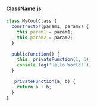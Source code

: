 ---
---

#### ClassName.js
```javascript
class MyCoolClass {
  constructor(param1, param2) {
    this.param1 = param1;
    this.param2 = param2;
  }

  publicFunction() {
    this._privateFunction(1, 1);
    console.log('Hello World!');
  }

  _privateFunction(a, b) {
    return a + b;
  }
}
```
